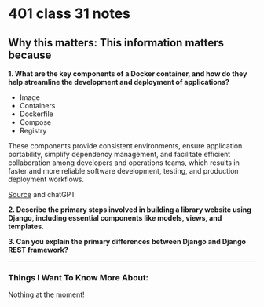 # 401 class 31 notes

**Why this matters**: This information matters because 
------------------------------------

**1. What are the key components of a Docker container, and how do they help streamline the development and deployment of applications?**

- Image
- Containers
- Dockerfile
- Compose
- Registry

These components provide consistent environments, ensure application portability, simplify dependency management, and facilitate efficient collaboration among developers and operations teams, which results in faster and more reliable software development, testing, and production deployment workflows.

[Source](https://wsvincent.com/beginners-guide-to-docker/) and chatGPT

**2. Describe the primary steps involved in building a library website using Django, including essential components like models, views, and templates.**




**3. Can you explain the primary differences between Django and Django REST framework?**




------------------------------------
### Things I Want To Know More About:
Nothing at the moment!